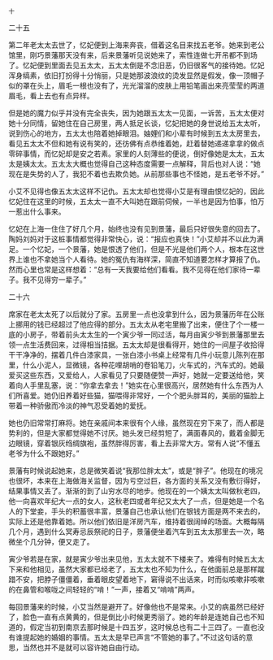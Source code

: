     十 

   二十五

   第二年老太太去世了，忆妃便到上海来奔丧，借着这名目来找五老爷。她来到老公馆里，刚巧景藩那天没有来，后来景藩听见说她来了，索性连做七开吊都不到场了。忆妃便到里面去见五太太，五太太倒是不念旧恶，仍旧很客气的接待她。忆妃浑身缟素，依旧打扮得十分悄丽，只是她那波浪纹的烫发显然是假发，像一顶帽子似的罩在头上，眉毛一根也没有了，光光溜溜的皮肤上用铅笔画出来亮莹莹的两道眉毛，看上去也有点异样。

   但是她的魔力似乎并没有完全丧失，因为她跟五太太一见面，一诉苦，五太太便对她十分同情，留她住在自己房里，两人抵足长谈，忆妃把她的身世说给五太太听，说到伤心的地方，五太太也陪着她掉眼泪。妯娌们和小辈有时候到五太太房里去，看见五太太不但和她有说有笑的，还彷佛有点恭维着她，赶着替她递递拿拿的做点零碎事情，而忆妃却是安之若素。家里的人刻薄些的便说，倒好像她是太太，五太太是姨太太。五太太大概也觉得自己这种态度需要一点解释，背后也对人说：“她现在是失势的人了，我犯不着也去欺负她。从前那些事也不怪她，是五老爷不好。”

   小艾不见得也像五太太这样不记仇。五太太却也觉得小艾是有理由恨忆妃的，因此忆妃住在这里的时候，五太太一直不大叫她在跟前伺候，一半也是因为怕事，怕万一惹出什么事来。

   忆妃在上海一住住了好几个月，始终也没有见到景藩，最后只好很失意的回去了。陶妈刘妈对于这桩事情都觉得非常快心，说：“报应也真快！”小艾却并不以此为满足。一个忆妃，一个景藩，她是恨透了他们，但是不光是他们两个人，根本在这世界上谁也不拿她当个人看待。她的冤仇有海样深，简直不知道要怎样才算报了仇。然而心里也常是这样想着：“总有一天我要给他们看看。我不见得在他们家待一辈子。我不见得穷一辈子。”

   二十六

   席家在老太太死了以后就分了家。五房里一点也没拿到什么，因为景藩历年在公账上挪用的钱已经超过了他应得的部分。五太太从老宅里搬了出来，便住了个一楼一底的小房子，带着前头太太生的一个寅少爷一同过活，每月由寅少爷到景藩那里去领一点生活费回来，过得相当拮据。五太太却是很看得开，她住的一间屋子收拾得干干净净的，摆着几件白漆家具，一张白漆小书桌上经常有几件小玩意儿陈列在那里，什么小泥人，显微镜，各种花哩胡哨的卷铅笔刀，火车式的，汽车式的。她最爱买这些东西，又爱给人，人家看见了只要随便赞一声好，她就一定要送给他，笑着向人手里乱塞，说：“你拿去拿去！”她实在心里很高兴，居然她有什么东西为人们所喜爱。她仍旧养着好些猫，猫喂得非常好，一个个肥头胖耳的，美丽的猫脸上带着一种骄傲而冷淡的神气忍受着她的爱抚。

   她也仍旧常常打麻将。她在亲戚间本来很有个人缘，虽然现在穷下来了，而人都是势利的，但是大家都觉得她不讨厌。她头发已经剪短了，满面春风的，戴着金脚无边眼镜，穿着银灰绉绸旗袍，虽然胖得厉害，看上去非常大方。常有人说“不懂五老爷为什么不跟她好。”

   景藩有时候说起她来，总是微笑着说“我那位胖太太”，或是“胖子”。他现在的境况也很坏，本来在上海做海关监督，因为亏空过巨，各方面的关系又没有敷衍得好，结果事情又丢了。渐渐的到了山穷水尽的地步。他现在的一个姨太太叫做秋老四，他一向喜欢年纪大一点的女人，这秋老四或者年纪又太大了一点，但是她是一个名人的下堂妾，手头的积蓄很丰富，景藩自己也承认他们在银钱方面是两不来去的，实际上还是他靠着她。所以他们依旧是洋房汽车，维持着很阔绰的场面。大概每隔几个月，遇到什么冥寿忌辰祭祀的日子，景藩便坐着汽车到五太太那里去一次，略微坐个几分钟，便又走了。

   寅少爷若是在家，就是寅少爷出来见他，五太太就不下楼来了。难得有时候五太太下来和他相见，虽然大家都已经老了，五太太也不知为什么，在他面前总是那样蹴踖不安，把脖子僵僵着，垂着眼皮望着地下，窘得说不出话来，时而似咳嗽非咳嗽的在鼻管和喉咙之间轻轻的“啃！”一声，接着又“啃啃”两声。

   每回景藩来的时候，小艾当然是避开了。好像他也不是常来。小艾的病虽然已经好了，脸色一直有点黄黄的，但是倒比小时候更秀丽了。她的年龄是连她自己也不知道的，假定当初到南京去那时候是十四五岁，这时候总也有二十三四了。一直也没有谁提起她的婚姻的事情。五太太是早已声言“不管她的事了。”不过这句话的意思，当然也并不是就可以容许她自由行动。

